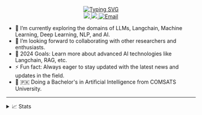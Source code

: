 <p align="center">
<a href="https://github.com/usmanyousaaf">
    <img src="https://readme-typing-svg.herokuapp.com?font=Georgia&duration=750&pause=800&color=FFD903&center=true&multiline=true&width=650&height=80&lines=Usman+Yousaf;Researcher+%7C+BSAI+Graduate+%7C+LLMs+%7C+NLP+%7C+ML%26DL" alt="Typing SVG" />
</a>
<br/>

<!--<a href="https://medium.com">
    <img src="https://img.shields.io/badge/Website-medium-red?style=flat-square">
</a>  -->
<a href="https://www.linkedin.com/in/usmanyousaaf">
    <img src="https://img.shields.io/badge/-LinkedIn-blue?style=flat-square&logo=linkedin&color=white">
</a>
<a href="https://instagram.com/usmanyousaaf">
    <img src="https://img.shields.io/badge/-Instagram-white?style=flat-square&logo=instagram&color=lightpink">
</a>

<a href="mailto:usmanyousafpersonal@gmail.com">
    <img src="https://img.shields.io/badge/Email-red?style=flat-square&logo=gmail&logoColor=white" alt="Email">
</a>


</p>

- 🌱 I’m currently exploring the domains of LLMs, Langchain, Machine Learning, Deep Learning, NLP, and AI.
- 👯 I’m looking forward to collaborating with other researchers and enthusiasts.
- 🥅 2024 Goals: Learn more about advanced AI technologies like Langchain, RAG, etc.
- ⚡ Fun fact: Always eager to stay updated with the latest news and updates in the field.
- 📖 🇵🇰 Doing a Bachelor's in Artificial Intelligence from COMSATS University.

----

<details>
<summary>📈 Stats</summary>
<br>
My Github Stats
<br>

![](http://github-profile-summary-cards.vercel.app/api/cards/profile-details?username=usmanyousaaf&theme=aura) 

![](http://github-profile-summary-cards.vercel.app/api/cards/repos-per-language?username=usmanyousaaf&theme=aura) 
![](http://github-profile-summary-cards.vercel.app/api/cards/most-commit-language?username=usmanyousaaf&theme=aura)

</details>
